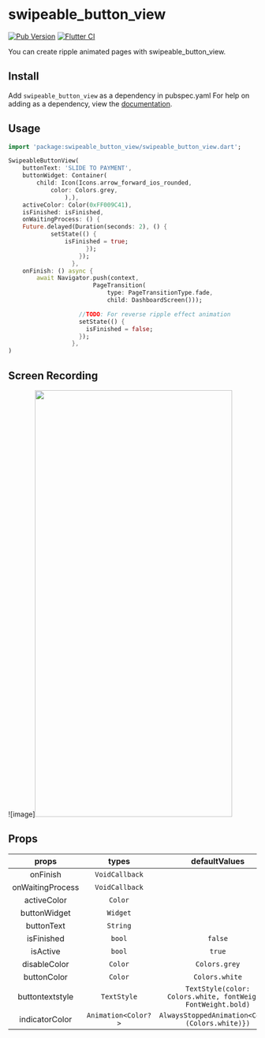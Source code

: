 # swipeable_button_view

[![Pub Version](https://img.shields.io/pub/v/swipeable_button_view.svg?style=flat-square)](https://pub.dartlang.org/packages/swipeable_button_view)
[![Flutter CI](https://github.com/dooboolab/swipeable_button_view/actions/workflows/ci.yml/badge.svg)](https://github.com/dooboolab/swipeable_button_view/actions/workflows/ci.yml)

You can create ripple animated pages with swipeable_button_view.

## Install

Add `swipeable_button_view` as a dependency in pubspec.yaml
For help on adding as a dependency, view the [documentation](https://flutter.io/using-packages/).

## Usage

```dart
import 'package:swipeable_button_view/swipeable_button_view.dart';

SwipeableButtonView(
    buttonText: 'SLIDE TO PAYMENT',
    buttonWidget: Container(
        child: Icon(Icons.arrow_forward_ios_rounded,
            color: Colors.grey,
                ),),
    activeColor: Color(0xFF009C41),
    isFinished: isFinished,
    onWaitingProcess: () {
    Future.delayed(Duration(seconds: 2), () {
            setState(() {
                isFinished = true;
                      });
                    });
                  },
    onFinish: () async {
        await Navigator.push(context,
                        PageTransition(
                            type: PageTransitionType.fade,
                            child: DashboardScreen()));

                    //TODO: For reverse ripple effect animation
                    setState(() {
                      isFinished = false;
                    });
                  },
)
```

## Screen Recording

![image]<img src="https://raw.githubusercontent.com/cmrnrbs/swipeable_button_view/master/docs/record.gif"  width="400" height="866">

## Props

|      props       |        types        |                         defaultValues                         | isRequired |
| :--------------: | :-----------------: | :-----------------------------------------------------------: | :--------: |
|     onFinish     |   `VoidCallback`    |                                                               |   `true`   |
| onWaitingProcess |   `VoidCallback`    |                                                               |   `true`   |
|   activeColor    |       `Color`       |                                                               |   `true`   |
|   buttonWidget   |      `Widget`       |                                                               |   `true`   |
|    buttonText    |      `String`       |                                                               |   `true`   |
|    isFinished    |       `bool`        |                            `false`                            |            |
|     isActive     |       `bool`        |                            `true`                             |            |
|   disableColor   |       `Color`       |                         `Colors.grey`                         |            |
|   buttonColor    |       `Color`       |                        `Colors.white`                         |            |
| buttontextstyle  |     `TextStyle`     | `TextStyle(color: Colors.white, fontWeight: FontWeight.bold)` |            |
|  indicatorColor  | `Animation<Color?>` |        `AlwaysStoppedAnimation<Color>(Colors.white)})`        |            |
